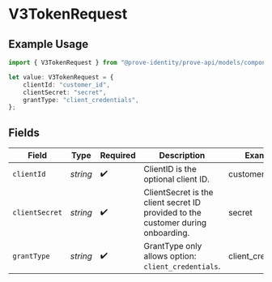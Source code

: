 # V3TokenRequest

## Example Usage

```typescript
import { V3TokenRequest } from "@prove-identity/prove-api/models/components";

let value: V3TokenRequest = {
    clientId: "customer_id",
    clientSecret: "secret",
    grantType: "client_credentials",
};
```

## Fields

| Field                                                                            | Type                                                                             | Required                                                                         | Description                                                                      | Example                                                                          |
| -------------------------------------------------------------------------------- | -------------------------------------------------------------------------------- | -------------------------------------------------------------------------------- | -------------------------------------------------------------------------------- | -------------------------------------------------------------------------------- |
| `clientId`                                                                       | *string*                                                                         | :heavy_check_mark:                                                               | ClientID is the optional client ID.                                              | customer_id                                                                      |
| `clientSecret`                                                                   | *string*                                                                         | :heavy_check_mark:                                                               | ClientSecret is the client secret ID provided to the customer during onboarding. | secret                                                                           |
| `grantType`                                                                      | *string*                                                                         | :heavy_check_mark:                                                               | GrantType only allows option: `client_credentials`.                              | client_credentials                                                               |